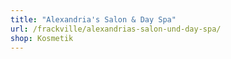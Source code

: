 ```yaml
---
title: "Alexandria's Salon & Day Spa"
url: /frackville/alexandrias-salon-und-day-spa/
shop: Kosmetik
---
```

